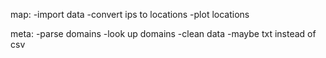 
map:
-import data
-convert ips to locations
-plot locations

meta:
-parse domains
-look up domains
-clean data
-maybe txt instead of csv
